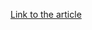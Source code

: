 [Link to the article](https://cybleinc.com/2021/06/22/android-application-disguised-as-dating-app-targets-indian-military-personnel/)
